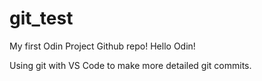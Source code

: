 # git_test

My first Odin Project Github repo!
Hello Odin!

Using git with VS Code to make more detailed git commits.